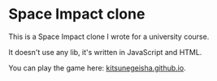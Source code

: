# Space Impact clone

This is a Space Impact clone I wrote for a university course.

It doesn't use any lib, it's written in JavaScript and HTML.

You can play the game here: [kitsunegeisha.github.io](https://kitsunegeisha.github.io/).

